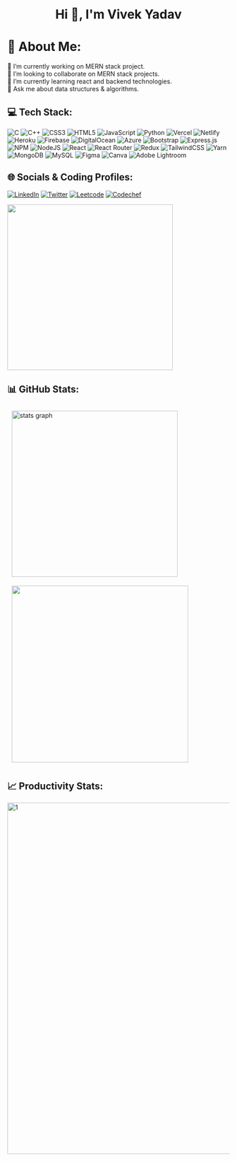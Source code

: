 <h1 align="center">Hi 👋, I'm Vivek Yadav</h1>

# 💫 About Me:
🔭 I’m currently working on MERN stack project.<br>👯 I’m looking to collaborate on MERN stack projects.<br>🌱 I’m currently learning react and backend technologies.<br>💬 Ask me about data structures & algorithms.<br>

## 💻 Tech Stack:
![C](https://img.shields.io/badge/c-%2300599C.svg?style=flat&logo=c&logoColor=white) ![C++](https://img.shields.io/badge/c++-%2300599C.svg?style=flat&logo=c%2B%2B&logoColor=white) ![CSS3](https://img.shields.io/badge/css3-%231572B6.svg?style=flat&logo=css3&logoColor=white) ![HTML5](https://img.shields.io/badge/html5-%23E34F26.svg?style=flat&logo=html5&logoColor=white) ![JavaScript](https://img.shields.io/badge/javascript-%23323330.svg?style=flat&logo=javascript&logoColor=%23F7DF1E) ![Python](https://img.shields.io/badge/python-3670A0?style=flat&logo=python&logoColor=ffdd54) ![Vercel](https://img.shields.io/badge/vercel-%23000000.svg?style=flat&logo=vercel&logoColor=white) ![Netlify](https://img.shields.io/badge/netlify-%23000000.svg?style=flat&logo=netlify&logoColor=#00C7B7) ![Heroku](https://img.shields.io/badge/heroku-%23430098.svg?style=flat&logo=heroku&logoColor=white) ![Firebase](https://img.shields.io/badge/firebase-%23039BE5.svg?style=flat&logo=firebase) ![DigitalOcean](https://img.shields.io/badge/DigitalOcean-%230167ff.svg?style=flat&logo=digitalOcean&logoColor=white) ![Azure](https://img.shields.io/badge/azure-%230072C6.svg?style=flat&logo=azure-devops&logoColor=white) ![Bootstrap](https://img.shields.io/badge/bootstrap-%23563D7C.svg?style=flat&logo=bootstrap&logoColor=white) ![Express.js](https://img.shields.io/badge/express.js-%23404d59.svg?style=flat&logo=express&logoColor=%2361DAFB) ![NPM](https://img.shields.io/badge/NPM-%23000000.svg?style=flat&logo=npm&logoColor=white) ![NodeJS](https://img.shields.io/badge/node.js-6DA55F?style=flat&logo=node.js&logoColor=white) ![React](https://img.shields.io/badge/react-%2320232a.svg?style=flat&logo=react&logoColor=%2361DAFB) ![React Router](https://img.shields.io/badge/React_Router-CA4245?style=flat&logo=react-router&logoColor=white) ![Redux](https://img.shields.io/badge/redux-%23593d88.svg?style=flat&logo=redux&logoColor=white) ![TailwindCSS](https://img.shields.io/badge/tailwindcss-%2338B2AC.svg?style=flat&logo=tailwind-css&logoColor=white) ![Yarn](https://img.shields.io/badge/yarn-%232C8EBB.svg?style=flat&logo=yarn&logoColor=white) ![MongoDB](https://img.shields.io/badge/MongoDB-%234ea94b.svg?style=flat&logo=mongodb&logoColor=white) ![MySQL](https://img.shields.io/badge/mysql-%2300f.svg?style=flat&logo=mysql&logoColor=white) 	![Figma](https://img.shields.io/badge/figma-%23F24E1E.svg?style=flat&logo=figma&logoColor=white) ![Canva](https://img.shields.io/badge/Canva-%2300C4CC.svg?style=flat&logo=Canva&logoColor=white) ![Adobe Lightroom](https://img.shields.io/badge/Adobe%20Lightroom-31A8FF.svg?style=flat&logo=Adobe%20Lightroom&logoColor=white)

## 🌐 Socials & Coding Profiles:
[![LinkedIn](https://img.shields.io/badge/LinkedIn-%230077B5.svg?logo=linkedin&logoColor=white)](https://linkedin.com/in/vivek-ydv)
[![Twitter](https://img.shields.io/badge/Twitter-%230077B5.svg?logo=Twitter&logoColor=white)](https://twitter.com/vivekydvtwt)
[![Leetcode](https://img.shields.io/badge/Leetcode-%2320232a.svg?logo=Leetcode&logoColor=white)](https://leetcode.com/vivek-ydv/)
[![Codechef](https://img.shields.io/badge/Codechef-%23323330.svg?logo=Codechef&logoColor=white)](https://www.codechef.com/users/vivekydv)
<!-- [![Gmail](https://img.shields.io/badge/Gmail-%23430098.svg?logo=Gmail&logoColor=white)](**vivek.yadv27@gmail.com**)  -->
<div align="left">
    <img style=" width: 375px;" src="https://leetcard.jacoblin.cool/vivek-ydv?theme=light&font=Noto%20Sans%20Math" />
</div>

## 📊 GitHub Stats:
<div align="left" >
  <img style ="width:376px;margin:10px" src="https://github-readme-stats.vercel.app/api?hide_title=false&hide_rank=false&show_icons=true&include_all_commits=true&count_private=true&disable_animations=false&theme=light&locale=en&hide_border=true&username=vivek-ydv" alt="stats graph"/>
  <img style ="width:400px; margin:10px" src = "https://github-readme-streak-stats.herokuapp.com/?user=vivek-ydv&theme=light&hide_border=true&margin-10"/>
</div>

## 📈 Productivity Stats:

<div align="left" >
 <img style="width:795px" src="https://github-profile-summary-cards.vercel.app/api/cards/profile-details?username=vivek-ydv&theme=github"  display=block width=100% height=auto  alt="1" >
<div>
